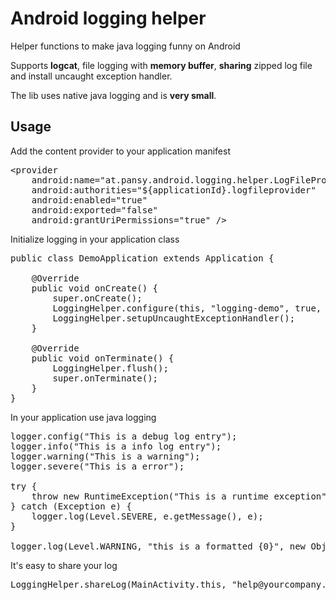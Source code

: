 Android logging helper
======================

Helper functions to make java logging funny on Android

Supports <b>logcat</b>, file logging with <b>memory buffer</b>, <b>sharing</b> zipped log file and install uncaught exception handler.

The lib uses native java logging and is <b>very small</b>.

Usage
-----

Add the content provider to your application manifest

<pre>
&lt;provider
	android:name="at.pansy.android.logging.helper.LogFileProvider"
	android:authorities="${applicationId}.logfileprovider"
	android:enabled="true"
	android:exported="false"
	android:grantUriPermissions="true" /&gt;
</pre>

Initialize logging in your application class

<pre>
public class DemoApplication extends Application {

    @Override
    public void onCreate() {
        super.onCreate();
        LoggingHelper.configure(this, "logging-demo", true, Level.FINE);
        LoggingHelper.setupUncaughtExceptionHandler();
    }

    @Override
    public void onTerminate() {
        LoggingHelper.flush();
        super.onTerminate();
    }
}
</pre>

In your application use java logging

<pre>
logger.config("This is a debug log entry");
logger.info("This is a info log entry");
logger.warning("This is a warning");
logger.severe("This is a error");

try {
    throw new RuntimeException("This is a runtime exception");
} catch (Exception e) {
    logger.log(Level.SEVERE, e.getMessage(), e);
}

logger.log(Level.WARNING, "this is a formatted {0}", new Object[] { "message"});
</pre>

It's easy to share your log

<pre>
LoggingHelper.shareLog(MainActivity.this, "help@yourcompany.com", "This is a logging demo");
</pre>



